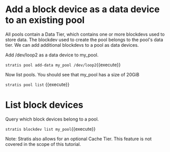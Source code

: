 # Add a block device as a data device to an existing pool

All pools contain a Data Tier, which contains one or more blockdevs used to store data. The blockdev used to create the pool belongs to the pool's data tier. We can add additional blockdevs to a pool as data devices.

Add /dev/loop2 as a data device to my_pool.

`stratis pool add-data my_pool /dev/loop2`{{execute}}

Now list pools. You should see that my_pool has a size of 20GiB

`stratis pool list` {{execute}}

# List block devices

Query which block devices belong to a pool.

`stratis blockdev list my_pool`{{execute}}

Note: Stratis also allows for an optional Cache Tier. This feature is not covered in the scope of this tutorial.

